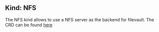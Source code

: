 ## Kind: NFS

The NFS kind allows to use a NFS server as the backend for filevault. The CRD can be found [here](../config/crd/bases/storage.filevault.com_nfses.yaml)
